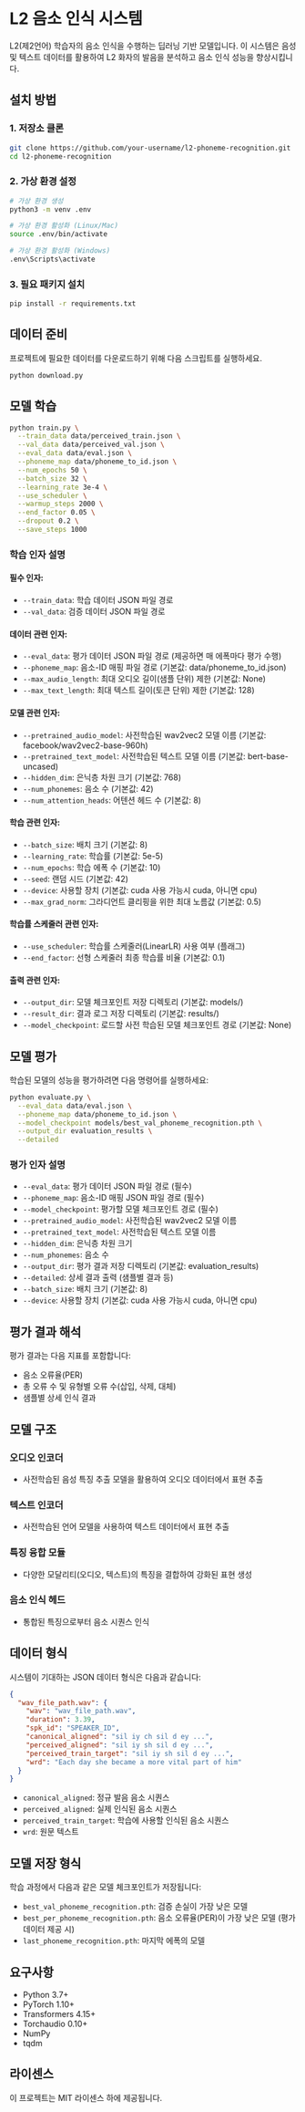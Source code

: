 # L2 음소 인식 시스템

L2(제2언어) 학습자의 음소 인식을 수행하는 딥러닝 기반 모델입니다. 
이 시스템은 음성 및 텍스트 데이터를 활용하여 L2 화자의 발음을 분석하고 음소 인식 성능을 향상시킵니다.

## 설치 방법

### 1. 저장소 클론
```bash
git clone https://github.com/your-username/l2-phoneme-recognition.git
cd l2-phoneme-recognition
```

### 2. 가상 환경 설정
```bash
# 가상 환경 생성
python3 -m venv .env

# 가상 환경 활성화 (Linux/Mac)
source .env/bin/activate

# 가상 환경 활성화 (Windows)
.env\Scripts\activate
```

### 3. 필요 패키지 설치
```bash
pip install -r requirements.txt
```

## 데이터 준비

프로젝트에 필요한 데이터를 다운로드하기 위해 다음 스크립트를 실행하세요.

```bash
python download.py
```

## 모델 학습

```bash
python train.py \
  --train_data data/perceived_train.json \
  --val_data data/perceived_val.json \
  --eval_data data/eval.json \
  --phoneme_map data/phoneme_to_id.json \
  --num_epochs 50 \
  --batch_size 32 \
  --learning_rate 3e-4 \
  --use_scheduler \
  --warmup_steps 2000 \
  --end_factor 0.05 \
  --dropout 0.2 \
  --save_steps 1000
```

### 학습 인자 설명

#### 필수 인자:
- `--train_data`: 학습 데이터 JSON 파일 경로
- `--val_data`: 검증 데이터 JSON 파일 경로

#### 데이터 관련 인자:
- `--eval_data`: 평가 데이터 JSON 파일 경로 (제공하면 매 에폭마다 평가 수행)
- `--phoneme_map`: 음소-ID 매핑 파일 경로 (기본값: data/phoneme_to_id.json)
- `--max_audio_length`: 최대 오디오 길이(샘플 단위) 제한 (기본값: None)
- `--max_text_length`: 최대 텍스트 길이(토큰 단위) 제한 (기본값: 128)

#### 모델 관련 인자:
- `--pretrained_audio_model`: 사전학습된 wav2vec2 모델 이름 (기본값: facebook/wav2vec2-base-960h)
- `--pretrained_text_model`: 사전학습된 텍스트 모델 이름 (기본값: bert-base-uncased)
- `--hidden_dim`: 은닉층 차원 크기 (기본값: 768)
- `--num_phonemes`: 음소 수 (기본값: 42)
- `--num_attention_heads`: 어텐션 헤드 수 (기본값: 8)

#### 학습 관련 인자:
- `--batch_size`: 배치 크기 (기본값: 8)
- `--learning_rate`: 학습률 (기본값: 5e-5)
- `--num_epochs`: 학습 에폭 수 (기본값: 10)
- `--seed`: 랜덤 시드 (기본값: 42)
- `--device`: 사용할 장치 (기본값: cuda 사용 가능시 cuda, 아니면 cpu)
- `--max_grad_norm`: 그라디언트 클리핑을 위한 최대 노름값 (기본값: 0.5)

#### 학습률 스케줄러 관련 인자:
- `--use_scheduler`: 학습률 스케줄러(LinearLR) 사용 여부 (플래그)
- `--end_factor`: 선형 스케줄러 최종 학습률 비율 (기본값: 0.1)

#### 출력 관련 인자:
- `--output_dir`: 모델 체크포인트 저장 디렉토리 (기본값: models/)
- `--result_dir`: 결과 로그 저장 디렉토리 (기본값: results/)
- `--model_checkpoint`: 로드할 사전 학습된 모델 체크포인트 경로 (기본값: None)

## 모델 평가

학습된 모델의 성능을 평가하려면 다음 명령어를 실행하세요:

```bash
python evaluate.py \
  --eval_data data/eval.json \
  --phoneme_map data/phoneme_to_id.json \
  --model_checkpoint models/best_val_phoneme_recognition.pth \
  --output_dir evaluation_results \
  --detailed
```

### 평가 인자 설명

- `--eval_data`: 평가 데이터 JSON 파일 경로 (필수)
- `--phoneme_map`: 음소-ID 매핑 JSON 파일 경로 (필수)
- `--model_checkpoint`: 평가할 모델 체크포인트 경로 (필수)
- `--pretrained_audio_model`: 사전학습된 wav2vec2 모델 이름
- `--pretrained_text_model`: 사전학습된 텍스트 모델 이름
- `--hidden_dim`: 은닉층 차원 크기
- `--num_phonemes`: 음소 수
- `--output_dir`: 평가 결과 저장 디렉토리 (기본값: evaluation_results)
- `--detailed`: 상세 결과 출력 (샘플별 결과 등)
- `--batch_size`: 배치 크기 (기본값: 8)
- `--device`: 사용할 장치 (기본값: cuda 사용 가능시 cuda, 아니면 cpu)

## 평가 결과 해석

평가 결과는 다음 지표를 포함합니다:

- 음소 오류율(PER)
- 총 오류 수 및 유형별 오류 수(삽입, 삭제, 대체)
- 샘플별 상세 인식 결과

## 모델 구조

### 오디오 인코더
- 사전학습된 음성 특징 추출 모델을 활용하여 오디오 데이터에서 표현 추출

### 텍스트 인코더
- 사전학습된 언어 모델을 사용하여 텍스트 데이터에서 표현 추출

### 특징 융합 모듈
- 다양한 모달리티(오디오, 텍스트)의 특징을 결합하여 강화된 표현 생성

### 음소 인식 헤드
- 통합된 특징으로부터 음소 시퀀스 인식

## 데이터 형식

시스템이 기대하는 JSON 데이터 형식은 다음과 같습니다:

```json
{
  "wav_file_path.wav": {
    "wav": "wav_file_path.wav",
    "duration": 3.39,
    "spk_id": "SPEAKER_ID",
    "canonical_aligned": "sil iy ch sil d ey ...",
    "perceived_aligned": "sil iy sh sil d ey ...",
    "perceived_train_target": "sil iy sh sil d ey ...",
    "wrd": "Each day she became a more vital part of him"
  }
}
```

- `canonical_aligned`: 정규 발음 음소 시퀀스
- `perceived_aligned`: 실제 인식된 음소 시퀀스
- `perceived_train_target`: 학습에 사용할 인식된 음소 시퀀스
- `wrd`: 원문 텍스트

## 모델 저장 형식

학습 과정에서 다음과 같은 모델 체크포인트가 저장됩니다:

- `best_val_phoneme_recognition.pth`: 검증 손실이 가장 낮은 모델
- `best_per_phoneme_recognition.pth`: 음소 오류율(PER)이 가장 낮은 모델 (평가 데이터 제공 시)
- `last_phoneme_recognition.pth`: 마지막 에폭의 모델

## 요구사항

- Python 3.7+
- PyTorch 1.10+
- Transformers 4.15+
- Torchaudio 0.10+
- NumPy
- tqdm

## 라이센스

이 프로젝트는 MIT 라이센스 하에 제공됩니다.